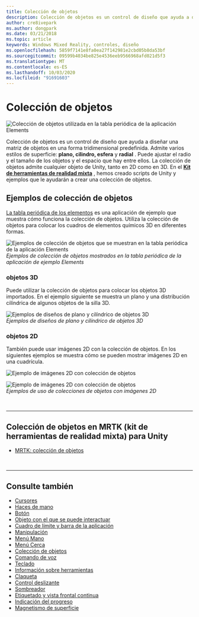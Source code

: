 ```yaml
---
title: Colección de objetos
description: Colección de objetos es un control de diseño que ayuda a diseñar una matriz de objetos en una forma tridimensional predefinida.
author: cre8ivepark
ms.author: dongpark
ms.date: 03/21/2018
ms.topic: article
keywords: Windows Mixed Reality, controles, diseño
ms.openlocfilehash: 5859f7141e8fa0ea27f142981e2cbd05b8da53bf
ms.sourcegitcommit: 09599b4034be825e4536eeb9566968afd021d5f3
ms.translationtype: MT
ms.contentlocale: es-ES
ms.lasthandoff: 10/03/2020
ms.locfileid: "91691603"
---
```

# <a name="object-collection"></a>Colección de objetos

![Colección de objetos utilizada en la tabla periódica de la aplicación Elements](images/UX_Hero_ObjectCollection.jpg)<br>


Colección de objetos es un control de diseño que ayuda a diseñar una matriz de objetos en una forma tridimensional predefinida. Admite varios estilos de superficie: **plano, cilindro, esfera** y **radial** . Puede ajustar el radio y el tamaño de los objetos y el espacio que hay entre ellos. La colección de objetos admite cualquier objeto de Unity, tanto en 2D como en 3D. En el **[Kit de herramientas de realidad mixta](https://microsoft.github.io/MixedRealityToolkit-Unity/Documentation/README_ObjectCollection.html)** , hemos creado scripts de Unity y ejemplos que le ayudarán a crear una colección de objetos.


## <a name="object-collection-examples"></a>Ejemplos de colección de objetos

[La tabla periódica de los elementos](../develop/unity/periodic-table-of-the-elements.md) es una aplicación de ejemplo que muestra cómo funciona la colección de objetos. Utiliza la colección de objetos para colocar los cuadros de elementos químicos 3D en diferentes formas.

![Ejemplos de colección de objetos que se muestran en la tabla periódica de la aplicación Elements](images/periodictable-collections-1000px.jpg)<br>
*Ejemplos de colección de objetos mostrados en la tabla periódica de la aplicación de ejemplo Elements*

### <a name="3d-objects"></a>objetos 3D

Puede utilizar la colección de objetos para colocar los objetos 3D importados. En el ejemplo siguiente se muestra un plano y una distribución cilíndrica de algunos objetos de la silla 3D.

![Ejemplos de diseños de plano y cilíndrico de objetos 3D](images/objectcollection-3dobjects-1000px.jpg)<br>
*Ejemplos de diseños de plano y cilíndrico de objetos 3D*

### <a name="2d-objects"></a>objetos 2D

También puede usar imágenes 2D con la colección de objetos. En los siguientes ejemplos se muestra cómo se pueden mostrar imágenes 2D en una cuadrícula.

![Ejemplo de imágenes 2D con colección de objetos](images/940px-layout-3dobjects-3.jpg)

![Ejemplo de imágenes 2D con colección de objetos](images/940px-layout-2dimages.jpg)<br>
*Ejemplos de uso de colecciones de objetos con imágenes 2D*

<br>

---

## <a name="object-collection-in-mrtk-mixed-reality-toolkit-for-unity"></a>Colección de objetos en MRTK (kit de herramientas de realidad mixta) para Unity

* [MRTK: colección de objetos](https://microsoft.github.io/MixedRealityToolkit-Unity/Documentation/README_ObjectCollection.html)


<br>

---


## <a name="see-also"></a>Consulte también

* [Cursores](cursors.md)
* [Haces de mano](point-and-commit.md)
* [Botón](button.md)
* [Objeto con el que se puede interactuar](interactable-object.md)
* [Cuadro de límite y barra de la aplicación](app-bar-and-bounding-box.md)
* [Manipulación](direct-manipulation.md)
* [Menú Mano](hand-menu.md)
* [Menú Cerca](near-menu.md)
* [Colección de objetos](object-collection.md)
* [Comando de voz](voice-input.md)
* [Teclado](keyboard.md)
* [Información sobre herramientas](tooltip.md)
* [Claqueta](slate.md)
* [Control deslizante](slider.md)
* [Sombreador](shader.md)
* [Etiquetado y vista frontal continua](billboarding-and-tag-along.md)
* [Indicación del progreso](progress.md)
* [Magnetismo de superficie](surface-magnetism.md)
